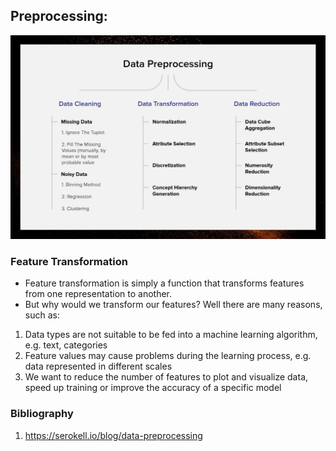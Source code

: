 
## Preprocessing:
![preprocessing.jpg](preprocessing.jpg)






### Feature Transformation
* Feature transformation is simply a function that transforms features from one representation to another. 
* But why would we transform our features? Well there are many reasons, such as:

1. Data types are not suitable to be fed into a machine learning algorithm, e.g. text, categories
2. Feature values may cause problems during the learning process, e.g. data represented in different scales
3. We want to reduce the number of features to plot and visualize data, speed up training or improve the accuracy of a specific model













### Bibliography 
1. https://serokell.io/blog/data-preprocessing
